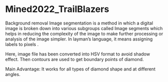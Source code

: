 # Mined2022_TrailBlazers
Background removal
Image segmentation is a method in which a digital image is broken down into various subgroups called Image segments which helps in reducing the complexity of the image to make further processing or analysis of the image simpler.
In layman’s language, it means assigning labels to pixels .


Here, image file has been converted into HSV format to  avoid shadow effect. Then contours are used to get boundary points of diamond.

Main Advantage: It works for all types of diamond shape and at different angles.
